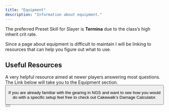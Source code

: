 ```yaml
---
title: "Equipment"
description: "Information about equipment."
---
```


The preferred Preset Skill for Slayer is **Termina** due to the class’s high inherit crit rate.

Since a page about equipment is difficult to maintain I will be linking to resources that can help you figure out what to use.

## Useful Resources
A very helpful resource aimed at newer players answering most questions. The Link below will take you to the Equipment section.
<Button label="Kean’s answer to everthing PSO2" link="https://docs.google.com/document/d/16kqHk8AEKk7kHWrFUUi2QuxWBU_kiOJlVhgA85i_pgs/edit?tab=t.5incperky9id" margin="0 0 20px 0"/>

If you are already familiar with the gearing in NGS and want to see how you would do with a specific setup feel free to check out Cakewalk’s Damage Calculator.

<Button label="NGS Damage Calculator 3" link="https://docs.google.com/spreadsheets/d/1SgSmKVXDZet4F8Ot6-PsbUSUPHGe2eVChUVA9uS3g0k" />